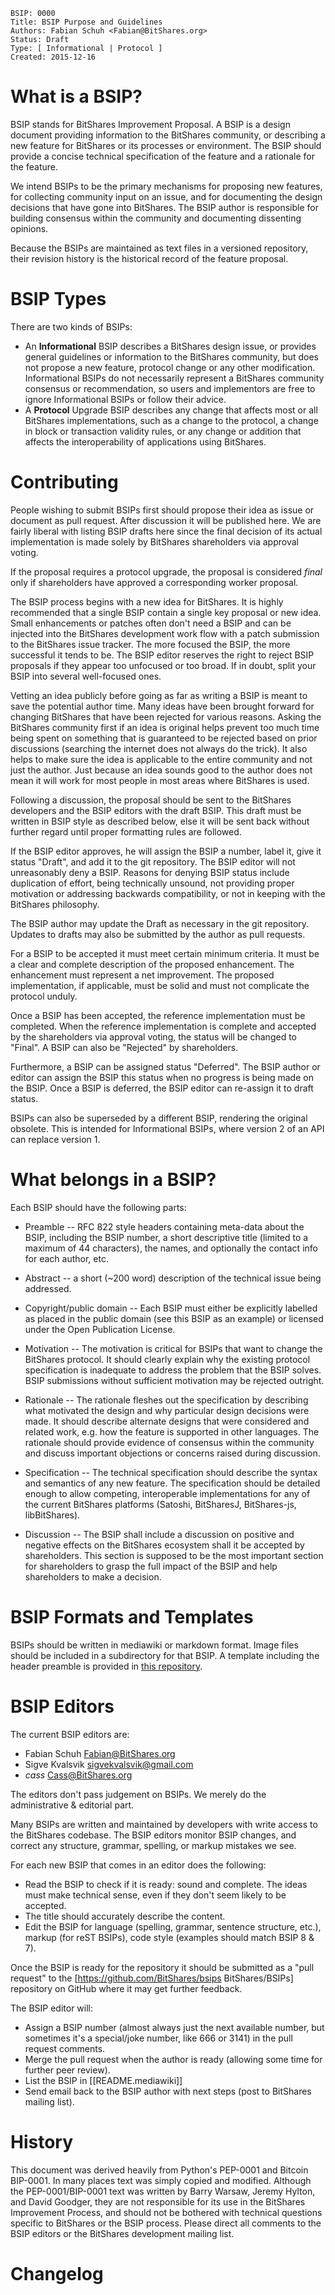     BSIP: 0000
    Title: BSIP Purpose and Guidelines
    Authors: Fabian Schuh <Fabian@BitShares.org>
    Status: Draft
    Type: [ Informational | Protocol ]
    Created: 2015-12-16

# What is a BSIP?

BSIP stands for BitShares Improvement Proposal. A BSIP is a design document
providing information to the BitShares community, or describing a new feature for
BitShares or its processes or environment. The BSIP should provide a concise
technical specification of the feature and a rationale for the feature.

We intend BSIPs to be the primary mechanisms for proposing new features, for
collecting community input on an issue, and for documenting the design decisions
that have gone into BitShares. The BSIP author is responsible for building
consensus within the community and documenting dissenting opinions.

Because the BSIPs are maintained as text files in a versioned repository, their
revision history is the historical record of the feature proposal.

# BSIP Types

There are two kinds of BSIPs:

* An **Informational** BSIP describes a BitShares design issue, or provides general
  guidelines or information to the BitShares community, but does not propose a
  new feature, protocol change or any other modification. Informational BSIPs do
  not necessarily represent a BitShares community consensus or recommendation,
  so users and implementors are free to ignore Informational BSIPs or follow
  their advice.
* A **Protocol** Upgrade BSIP describes any change that affects most or all
  BitShares implementations, such as a change to the protocol, a change in block
  or transaction validity rules, or any change or addition that affects the
  interoperability of applications using BitShares.

# Contributing

People wishing to submit BSIPs first should propose their idea as issue or
document as pull request. After discussion it will be published here. We are
fairly liberal with listing BSIP drafts here since the final decision of its
actual implementation is made solely by BitShares shareholders via approval
voting.

If the proposal requires a protocol upgrade, the proposal is considered *final*
only if shareholders have approved a corresponding worker proposal.

The BSIP process begins with a new idea for BitShares. It is highly recommended
that a single BSIP contain a single key proposal or new idea. Small enhancements
or patches often don't need a BSIP and can be injected into the BitShares
development work flow with a patch submission to the BitShares issue tracker.
The more focused the BSIP, the more successful it tends to be. The BSIP editor
reserves the right to reject BSIP proposals if they appear too unfocused or too
broad. If in doubt, split your BSIP into several well-focused ones.

Vetting an idea publicly before going as far as writing a BSIP is meant to save
the potential author time. Many ideas have been brought forward for changing
BitShares that have been rejected for various reasons. Asking the BitShares
community first if an idea is original helps prevent too much time being spent
on something that is guaranteed to be rejected based on prior discussions
(searching the internet does not always do the trick). It also helps to make
sure the idea is applicable to the entire community and not just the author.
Just because an idea sounds good to the author does not mean it will work for
most people in most areas where BitShares is used.

Following a discussion, the proposal should be sent to the BitShares developers
and the BSIP editors with the draft BSIP. This draft must be written in BSIP
style as described below, else it will be sent back without further regard until
proper formatting rules are followed.

If the BSIP editor approves, he will assign the BSIP a number, label it, give it
status "Draft", and add it to the git repository. The BSIP editor will not
unreasonably deny a BSIP. Reasons for denying BSIP status include duplication
of effort, being technically unsound, not providing proper motivation or
addressing backwards compatibility, or not in keeping with the BitShares
philosophy.

The BSIP author may update the Draft as necessary in the git repository. Updates
to drafts may also be submitted by the author as pull requests.

For a BSIP to be accepted it must meet certain minimum criteria. It must be a
clear and complete description of the proposed enhancement. The enhancement must
represent a net improvement. The proposed implementation, if applicable, must be
solid and must not complicate the protocol unduly.

Once a BSIP has been accepted, the reference implementation must be completed.
When the reference implementation is complete and accepted by the shareholders
via approval voting, the status will be changed to "Final". A BSIP can also be
"Rejected" by shareholders.

Furthermore, a BSIP can be assigned status "Deferred". The BSIP author or editor
can assign the BSIP this status when no progress is being made on the BSIP. Once
a BSIP is deferred, the BSIP editor can re-assign it to draft status.

BSIPs can also be superseded by a different BSIP, rendering the original
obsolete. This is intended for Informational BSIPs, where version 2 of an API
can replace version 1.

# What belongs in a BSIP?

Each BSIP should have the following parts:

* Preamble -- RFC 822 style headers containing meta-data about the BSIP,
  including the BSIP number, a short descriptive title (limited to a maximum of
  44 characters), the names, and optionally the contact info for each author,
  etc.

* Abstract -- a short (~200 word) description of the technical issue being
  addressed.

* Copyright/public domain -- Each BSIP must either be explicitly labelled as
  placed in the public domain (see this BSIP as an example) or licensed under
  the Open Publication License.

* Motivation -- The motivation is critical for BSIPs that want to change the
  BitShares protocol. It should clearly explain why the existing protocol
  specification is inadequate to address the problem that the BSIP solves. BSIP
  submissions without sufficient motivation may be rejected outright.

* Rationale -- The rationale fleshes out the specification by describing what
  motivated the design and why particular design decisions were made. It should
  describe alternate designs that were considered and related work, e.g. how the
  feature is supported in other languages. The rationale should provide evidence
  of consensus within the community and discuss important objections or concerns
  raised during discussion.

* Specification -- The technical specification should describe the syntax and
  semantics of any new feature. The specification should be detailed enough to
  allow competing, interoperable implementations for any of the current
  BitShares platforms (Satoshi, BitSharesJ, BitShares-js, libBitShares).

* Discussion -- The BSIP shall include a discussion on positive and negative
  effects on the BitShares ecosystem shall it be accepted by shareholders. This
  section is supposed to be the most important section for shareholders to grasp
  the full impact of the BSIP and help shareholders to make a decision.

# BSIP Formats and Templates

BSIPs should be written in mediawiki or markdown format. Image files should be
included in a subdirectory for that BSIP. A template including the header
preamble is provided in [this repository](BSIPs-Template.md).

# BSIP Editors

The current BSIP editors are:

 * Fabian Schuh <Fabian@BitShares.org>
 * Sigve Kvalsvik <sigvekvalsvik@gmail.com>
 * *cass* <Cass@BitShares.org>

The editors don't pass judgement on BSIPs. We merely do the administrative &
editorial part.

Many BSIPs are written and maintained by developers with write access to the
BitShares codebase. The BSIP editors monitor BSIP changes, and correct any
structure, grammar, spelling, or markup mistakes we see.

For each new BSIP that comes in an editor does the following:

* Read the BSIP to check if it is ready: sound and complete. The ideas must make
  technical sense, even if they don't seem likely to be accepted.
* The title should accurately describe the content.
* Edit the BSIP for language (spelling, grammar, sentence structure, etc.),
  markup (for reST BSIPs), code style (examples should match BSIP 8 & 7).

Once the BSIP is ready for the repository it should be submitted as a "pull
request" to the [https://github.com/BitShares/bsips BitShares/BSIPs] repository
on GitHub where it may get further feedback.

The BSIP editor will:

* Assign a BSIP number (almost always just the next available number, but
  sometimes it's a special/joke number, like 666 or 3141) in the pull request
  comments.
* Merge the pull request when the author is ready (allowing some time for
  further peer review).
* List the BSIP in [[README.mediawiki]]
* Send email back to the BSIP author with next steps (post to BitShares mailing
  list).

# History

This document was derived heavily from Python's PEP-0001 and Bitcoin BIP-0001.
In many places text was simply copied and modified. Although the
PEP-0001/BIP-0001 text was written by Barry Warsaw, Jeremy Hylton, and David
Goodger, they are not responsible for its use in the BitShares Improvement
Process, and should not be bothered with technical questions specific to
BitShares or the BSIP process. Please direct all comments to the BSIP editors
or the BitShares development mailing list.

# Changelog
